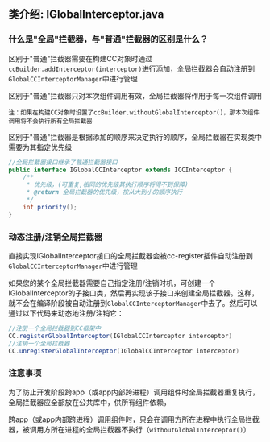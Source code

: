 ## 类介绍: IGlobalInterceptor.java


### 什么是"全局"拦截器，与"普通"拦截器的区别是什么？

区别于"普通"拦截器需要在构建CC对象时通过`ccBuilder.addInterceptor(interceptor)`进行添加，全局拦截器会自动注册到`GlobalCCInterceptorManager`中进行管理

区别于"普通"拦截器只对本次组件调用有效，全局拦截器将作用于每一次组件调用

~~~
注：如果在构建CC对象时设置了ccBuilder.withoutGlobalInterceptor()，那本次组件调用将不会执行所有全局拦截器
~~~

区别于"普通"拦截器是根据添加的顺序来决定执行的顺序，全局拦截器在实现类中需要为其指定优先级

```java
//全局拦截器接口继承了普通拦截器接口
public interface IGlobalCCInterceptor extends ICCInterceptor {
    /**
     * 优先级，(可重复,相同的优先级其执行顺序将得不到保障)
     * @return 全局拦截器的优先级，按从大到小的顺序执行
     */
    int priority();
}
```

### 动态注册/注销全局拦截器

直接实现IGlobalInterceptor接口的全局拦截器会被cc-register插件自动注册到`GlobalCCInterceptorManager`中进行管理

如果您的某个全局拦截器需要自己指定注册/注销时机，可创建一个IGlobalInterceptor的子接口类，然后再实现该子接口来创建全局拦截器。这样，就不会在编译阶段被自动注册到`GlobalCCInterceptorManager`中去了。然后可以通过以下代码来动态地注册/注销它：
```java
//注册一个全局拦截器到CC框架中
CC.registerGlobalInterceptor(IGlobalCCInterceptor interceptor) 
//注销一个全局拦截器
CC.unregisterGlobalInterceptor(IGlobalCCInterceptor interceptor) 
```
 
### 注意事项

为了防止开发阶段跨app（或app内部跨进程）调用组件时全局拦截器重复执行，全局拦截器应全部放在公共库中，供所有组件依赖，
 
跨app（或app内部跨进程）调用组件时，只会在调用方所在进程中执行全局拦截器，被调用方所在进程的全局拦截器不执行（`withoutGlobalInterceptor()`）




